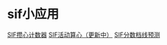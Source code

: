 ﻿# sif小应用

[SIF攒心计数器](https://aruyuna9531.github.io/LoveLiveSIFLovecaCalculator.html)
[SIF活动算心（更新中）](https://aruyuna9531.github.io/heartcounter.html)
[SIF分数档线预测](https://aruyuna9531.github.io/ScoreRanking.html)
